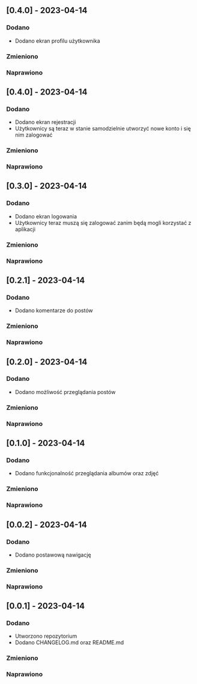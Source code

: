 ## [0.4.0] - 2023-04-14
  
### Dodano
   - Dodano ekran profilu użytkownika
### Zmieniono
 
### Naprawiono
## [0.4.0] - 2023-04-14
  
### Dodano
   - Dodano ekran rejestracji
   - Użytkownicy są teraz w stanie samodzielnie utworzyć nowe konto i się nim zalogować
### Zmieniono
 
### Naprawiono
## [0.3.0] - 2023-04-14
  
### Dodano
   - Dodano ekran logowania
   - Użytkownicy teraz muszą się zalogować zanim będą mogli korzystać z aplikacji
### Zmieniono
 
### Naprawiono
## [0.2.1] - 2023-04-14
  
### Dodano
   - Dodano komentarze do postów
### Zmieniono
 
### Naprawiono
## [0.2.0] - 2023-04-14
  
### Dodano
   - Dodano możliwość przeglądania postów
### Zmieniono
 
### Naprawiono
## [0.1.0] - 2023-04-14
  
### Dodano
   - Dodano funkcjonalność przeglądania albumów oraz zdjęć
### Zmieniono
 
### Naprawiono
## [0.0.2] - 2023-04-14
 
### Dodano
   - Dodano postawową nawigację
### Zmieniono
 
### Naprawiono

## [0.0.1] - 2023-04-14
 
### Dodano
   - Utworzono repozytorium
   - Dodano CHANGELOG.md oraz README.md
### Zmieniono
 
### Naprawiono
 